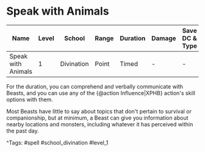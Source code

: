 # Speak with Animals

| Name | Level | School | Range | Duration | Damage | Save DC & Type |
|------|-------|--------|-------|----------|--------|----------------|
| Speak with Animals | 1 | Divination | Point | Timed | - | - |

For the duration, you can comprehend and verbally communicate with Beasts, and you can use any of the {@action Influence|XPHB} action's skill options with them.

Most Beasts have little to say about topics that don't pertain to survival or companionship, but at minimum, a Beast can give you information about nearby locations and monsters, including whatever it has perceived within the past day.

^Tags: #spell #school_divination #level_1